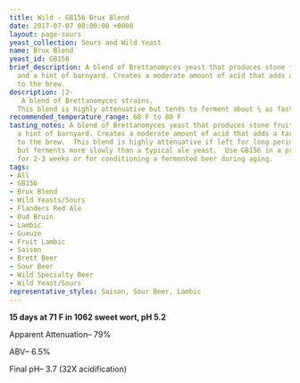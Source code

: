 ```yaml
---
title: Wild - GB156 Brux Blend
date: 2017-07-07 00:00:00 +0000
layout: page-sours
yeast_collection: Sours and Wild Yeast
name: Brux Blend
yeast_id: GB156
brief_description: A blend of Brettanomyces yeast that produces stone fruit esters
  and a hint of barnyard. Creates a moderate amount of acid that adds a tart complexity
  to the brew.
description: |2-
   A blend of Brettanomyces strains.
  This blend is highly attenuative but tends to ferment about ½ as fast as a typical ale strain.
recommended_temperature_range: 68 F to 80 F
tasting_notes: A blend of Brettanomyces yeast that produces stone fruit esters and
  a hint of barnyard. Creates a moderate amount of acid that adds a tart complexity
  to the brew.  This blend is highly attenuative if left for long periods of time
  but ferments more slowly than a typical ale yeast.  Use GB156 in a primary if fermented
  for 2-3 weeks or for conditioning a fermented beer during aging.
tags:
- All
- GB156
- Brux Blend
- Wild Yeasts/Sours
- Flanders Red Ale
- Oud Bruin
- Lambic
- Gueuze
- Fruit Lambic
- Saison
- Brett Beer
- Sour Beer
- Wild Specialty Beer
- Wild Yeast/Sours
representative_styles: Saison, Sour Beer, Lambic
---
```



**15 days at 71 F in 1062 sweet wort, pH 5.2**

Apparent Attenuation– 79%

ABV– 6.5%

Final pH– 3.7 (32X acidification)

